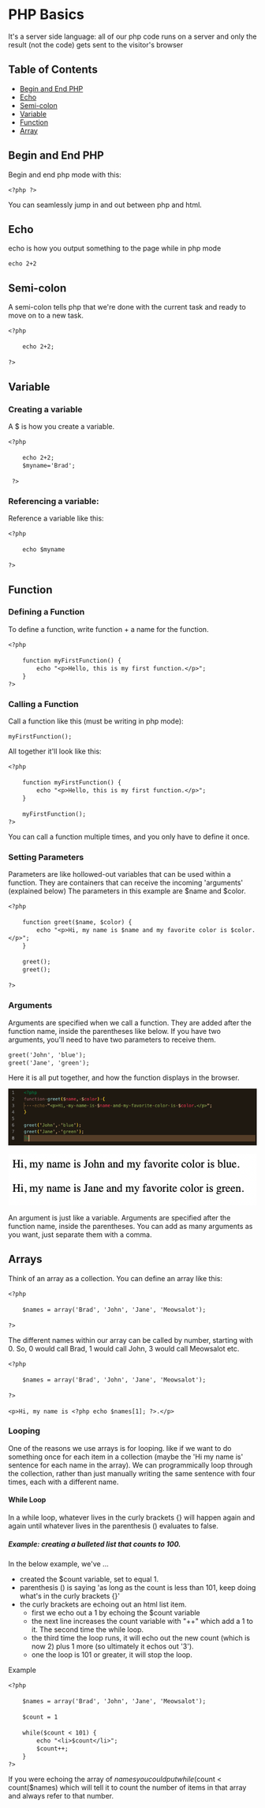 # PHP Basics

It's a server side language: all of our php code runs on a server and only the result (not the code) gets sent to the visitor's browser

## Table of Contents

* [Begin and End PHP](#id-begin)
* [Echo](#id-echo)
* [Semi-colon](#id-semi)
* [Variable](#id-variable)
* [Function](#id-function)
* [Array](#id-array)

<div id='id-begin'/>

## Begin and End PHP
Begin and end php mode with this: 
    
    <?php ?>

You can seamlessly jump in and out between php and html.

<div id='id-echo'/>

## Echo
echo is how you output something to the page while in php mode

    echo 2+2 

<div id='id-semi'/>

## Semi-colon
A semi-colon tells php that we're done with the current task and ready to move on to a new task.

    <?php 

        echo 2+2; 

    ?>

<div id='id-variable'/>

## Variable 

### Creating a variable
A $ is how you create a variable. 

    <?php 

        echo 2+2; 
        $myname='Brad';

     ?>

### Referencing a variable:

Reference a variable like this:

    <?php 

        echo $myname 

    ?>

<div id='id-function'/>

## Function 

### Defining a Function

To define a function, write function + a name for the function.

    <?php

        function myFirstFunction() {
            echo "<p>Hello, this is my first function.</p>";
        }
    ?>

### Calling a Function
Call a function like this (must be writing in php mode):

    myFirstFunction();

All together it'll look like this:

    <?php

        function myFirstFunction() {
            echo "<p>Hello, this is my first function.</p>";
        }

        myFirstFunction();
    ?>

You can call a function multiple times, and you only have to define it once.

### Setting Parameters
Parameters are like hollowed-out variables that can be used within a function. They are containers that can receive the incoming 'arguments' (explained below) The parameters in this example are $name and $color. 

    <?php

        function greet($name, $color) {
            echo "<p>Hi, my name is $name and my favorite color is $color.</p>";
        }

        greet();
        greet();

    ?>

### Arguments 
Arguments are specified when we call a function. They are added after the function name, inside the parentheses like below. If you have two arguments, you'll need to have two parameters to receive them.

    greet('John', 'blue');
    greet('Jane', 'green');


Here it is all put together, and how the function displays in the browser.

![Function](./images/john-jane.png)


![How it displays](./images/displayed.png)




An argument is just like a variable. Arguments are specified after the function name, inside the parentheses. You can add as many arguments as you want, just separate them with a comma. 


<div id='id-array'/>

## Arrays 
Think of an array as a collection. You can define an array like this:

    <?php 

        $names = array('Brad', 'John', 'Jane', 'Meowsalot');

    ?>

The different names within our array can be called by number, starting with 0. So, 0 would call Brad, 1 would call John, 3 would call Meowsalot etc.

    <?php 

        $names = array('Brad', 'John', 'Jane', 'Meowsalot');

    ?>

    <p>Hi, my name is <?php echo $names[1]; ?>.</p>

### Looping
One of the reasons we use arrays is for looping. like if we want to do something once for each item in a collection (maybe the 'Hi my name is' sentence for each name in the array). We can programmically loop through the collection, rather than just manually writing the same sentence with four times, each with a different name.

#### While Loop
In a while loop, whatever lives in the curly brackets {} will happen again and again until whatever lives in the parenthesis () evaluates to false.

##### Example: creating a bulleted list that counts to 100.

In the below example, we've ...
* created the $count variable, set to equal 1. 
* parenthesis () is saying 'as long as the count is less than 101, keep doing what's in the curly brackets {}'
* the curly brackets are echoing out an html list item.
    * first we echo out a 1 by echoing the $count variable
    * the next line increases the count variable with "++" which add a 1 to it. The second time the while loop.
    * the third time the loop runs, it will echo out the new count (which is now 2) plus 1 more (so ultimately it echos out '3').
    * one the loop is 101 or greater, it will stop the loop.

Example

    <?php 

        $names = array('Brad', 'John', 'Jane', 'Meowsalot');

        $count = 1
        
        while($count < 101) {
            echo "<li>$count</li>";
            $count++;
        }
    ?>

If you were echoing the array of $names you could put while($count < count($names) which will tell it to count the number of items in that array and always refer to that number.

